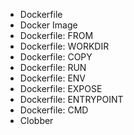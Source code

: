 * Dockerfile
* Docker Image
* Dockerfile: FROM
* Dockerfile: WORKDIR
* Dockerfile: COPY
* Dockerfile: RUN
* Dockerfile: ENV
* Dockerfile: EXPOSE
* Dockerfile: ENTRYPOINT
* Dockerfile: CMD
* Clobber
